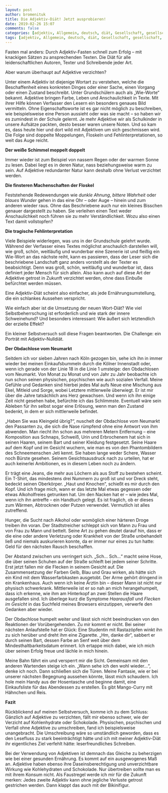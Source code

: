 ```yaml
---
layout: post
author: bromenituk
title: Die Adjektiv-Diät! Jetzt ausprobieren!
date: 2019-02-26 15:07
comments: false
categories: [adjektiv, Allgemein, deutsch, diät, Gesellschaft, gesellschaft, köln, Kurzgeschichten, neumarkt, obdachlos, Sprache, sprache]
tags: [adjektiv, Allgemein, deutsch, diät, Gesellschaft, gesellschaft, köln, Kurzgeschichten, neumarkt, obdachlos, Sprache, sprache]
---
```

<p>Fasten mal anders: Durch Adjektiv-Fasten
schnell zum Erfolg – mit knackigen Sätzen zu ansprechenden Texten. Die Diät für
alle leidenschaftlichen Autoren, Texter und Schreibende jeder Art. </p>
<!-- /wp:paragraph -->

<!-- wp:paragraph -->
<p>Aber warum überhaupt auf Adjektive verzichten?</p>
<!-- /wp:paragraph -->

<!-- wp:paragraph -->
<p>Unter einem Adjektiv ist diejenige&nbsp;Wortart
zu verstehen, welche die Beschaffenheit eines
konkreten Dinges oder einer Sache, einen Vorgang oder einen Zustand beschreibt.
Unter Grundschülern auch als „Wie-Worte“ bekannt. Adjektive bringen Farbe,
Leben und Anschaulichkeit in Texte. Mit ihrer Hilfe können Verfasser den Lesern
ein besonders genaues Bild vermitteln. Ohne Eigenschaftsworte ist es gar nicht
möglich zu beschreiben, wie beispielsweise eine Person aussieht oder was sie
macht – so haben wir es zumindest in der Schule gelernt. Je mehr Adjektive wir
als Schulkinder in unsere Aufsätze packten, desto besser waren unsere Noten.
Und so kam es, dass heute hier und dort wild mit Adjektiven um sich geschmissen
wird. Die Folge sind doppelte Moppelungen, Floskeln und Fehlinterpretationen,
so weit das Auge reicht.</p>
<!-- /wp:paragraph -->

<!-- wp:paragraph -->
<p><strong>Der weiße Schimmel moppelt doppelt</strong></p>
<!-- /wp:paragraph -->

<!-- wp:paragraph -->
<p>Immer wieder ist zum Beispiel von nassem Regen
oder der warmen Sonne zu lesen. Dabei liegt es in deren Natur, nass
beziehungsweise warm zu sein. Auf Adjektive redundanter Natur kann deshalb ohne
Verlust verzichtet werden.</p>
<!-- /wp:paragraph -->

<!-- wp:paragraph -->
<p><strong>Die finsteren Machenschaften der Floskel</strong></p>
<!-- /wp:paragraph -->

<!-- wp:paragraph -->
<p>Feststehende Redewendungen wie <em>dunkle Ahnung</em>, <em>bittere Wahrheit</em> oder <em>blaues
Wunder</em> gehen in das eine Ohr – oder Auge – hinein und zum anderen wieder
raus. Ohne das Beschriebene auch nur ein kleines Bisschen genauer dargestellt
zu haben. Sie verleihen einen Text weder Anschaulichkeit noch führen sie zu
mehr Verständlichkeit. Wozu also einen Text damit vollstopfen? </p>
<!-- /wp:paragraph -->

<!-- wp:paragraph -->
<p><strong>Die tragische Fehlinterpretation</strong></p>
<!-- /wp:paragraph -->

<!-- wp:paragraph -->
<p>Viele Beispiele widerlegen, was uns in der
Grundschule gelehrt wurde. Während der Verfasser eines Textes möglichst
anschaulich darstellen will, wie groß, schön, weitläufig und wunderbar eine
Szenerie ist und fleißig ein Wie-Wort an das nächste reiht, kann es passieren,
dass der Leser sich die beschriebene Landschaft ganz anders vorstellt als der Texter
es beabsichtigt. Denn was groß, schön, weitläufig und wunderbar ist, dass
definiert jeder Mensch für sich allein. Also kann auch auf diese Art der
Adjektive getrost in Zukunft verzichtet werden, ohne dass Einbuße befürchtet
werden müssen. </p>
<!-- /wp:paragraph -->

<!-- wp:paragraph -->
<p>Eine Adjektiv-Diät scheint also einfacher, als
jede Ernährungsumstellung, die ein schlankes Aussehen verspricht. </p>
<!-- /wp:paragraph -->

<!-- wp:paragraph -->
<p>Wie einfach aber ist die Umsetzung der neuen
Wort-Diät? Wie viel Selbstbeherrschung ist erforderlich und wie stark der
innere Schweinehund? Und besonders interessant: Wie äußert sich letztendlich
der erzielte Effekt? </p>
<!-- /wp:paragraph -->

<!-- wp:paragraph -->
<p>Ein kleiner Selbstversuch soll diese Fragen
beantworten. Die Challenge: ein Porträt mit Adjektiv-Nulldiät.</p>
<!-- /wp:paragraph -->

<!-- wp:paragraph -->
<p><strong>Der Obdachlose vom
Neumarkt</strong></p>
<!-- /wp:paragraph -->

<!-- wp:paragraph -->
<p>Seitdem ich vor sieben Jahren nach Köln gezogen bin, sehe
ich ihn in immer wieder bei meinen Einkaufsbummeln durch die Kölner Innenstadt
oder, wenn ich gerade von der Linie 18 in die Linie 1 umsteige: den Obdachlosen
vom Neumarkt. Von Monat zu Monat und von Jahr zu Jahr beobachte ich nun schon
seinen physischen, psychischen wie auch sozialen Verfall. Meine Gefühle und
Gedanken sind hierbei jedes Mal aufs Neue eine Mischung aus Ekel, Mitleid und
Sorge, wobei Letztere mittlerweile überwiegt. Er ist mir über die Jahre
tatsächlich ans Herz gewachsen. Und wenn ich ihn einige Zeit nicht gesehen
habe, befürchte ich das Schlimmste. Eventuell wäre sein Ableben für ihn selbst sogar
eine Erlösung, wenn man den Zustand bedenkt, in dem er sich mittlerweile
befindet.</p>
<!-- /wp:paragraph -->

<!-- wp:paragraph -->
<p>„Haben Sie was Kleingeld übrig?“, nuschelt der Obdachlose
vom Neumarkt den Passanten zu, die sich die Nase rümpfend ohne eine Antwort von
ihm abwenden. Man riecht ihn schon aus mehreren Metern Entfernung – eine
Komposition aus Schnaps, Schweiß, Urin und Erbrochenem hat sich in seinen
Haaren, seinem Bart und seiner Kleidung festgesetzt. Seine Haare auf dem Kopf
und im Gesicht wuchern, wie man es von den Phantombildern des Schneemenschen
Jeti kennt. Sie haben lange weder Schere, Wasser noch Bürste gesehen. Seinem
Gesichtsausdruck nach zu urteilen, hat er auch keinerlei Ambitionen, es in
diesem Leben noch zu ändern.</p>
<!-- /wp:paragraph -->

<!-- wp:paragraph -->
<p>Er trägt eine Jeans, die mehr aus Löchern als aus Stoff zu
bestehen scheint. Ein T-Shirt, das mindestens drei Nummern zu groß ist und vor
Dreck steht, bedeckt seinen Oberkörper. „Haut und Knochen“, schießt es mir
durch den Kopf. Und ich frage mich, wann er das letzte Mal etwas gegessen oder
etwas Alkoholfreies getrunken hat. Um den Nacken hat er – wie jedes Mal, wenn
ich ihn antreffe – ein Handtuch gelegt. Es ist fraglich, ob er dieses zum
Wärmen, Abtrocknen oder Putzen verwendet. Vermutlich ist alles zutreffend.</p>
<!-- /wp:paragraph -->

<!-- wp:paragraph -->
<p>Hunger, die Sucht nach Alkohol oder womöglich einer härteren
Droge treiben ihn voran. Der Stadtstreicher schleppt sich von Mann zu Frau und
von Frau zu Mann und bettelt. Seine Art zu gehen deutet darauf hin, dass er die
eine oder andere Verletzung oder Krankheit von der Straße unbehandelt ließ und
niemals auskurieren konnte, da er immer nur eines zu tun hatte: Geld für den
nächsten Rausch beschaffen. </p>
<!-- /wp:paragraph -->

<!-- wp:paragraph -->
<p>Der Abstand zwischen uns verringert sich. „Sch... Sch...“
macht seine Hose, die über seinen Schuhen auf der Straße schleift bei jedem
seiner Schritte. Erst jetzt fallen mir die Flecken in seinem Gesicht auf. Die
Zusammensetzung der Farben Gelb, Blau und Grau wirken, als hätte sich ein Kind
mit dem Wasserfarbkasten ausgetobt. Der Arme gehört dringend in ein
Krankenhaus. Auch wenn ich keine Ärztin bin – dieser Mann ist nicht nur physisch
schwerkrank. Mittlerweile ist er so nah an mich herangehumpelt, dass ich
erkenne, wie ihm am Hinterkopf an zwei Stellen die Haare ausgefallen sind. Ich
überlege kurz die Symptome <em>Haarausfall</em>
und <em>Flecken im Gesicht</em> in das
Suchfeld meines Browsers einzutippen, verwerfe den Gedanken aber wieder.</p>
<!-- /wp:paragraph -->

<!-- wp:paragraph -->
<p>Der Obdachlose humpelt weiter und lässt sich nicht
beeindrucken von den Reaktionen der Vorübergehenden. Zu mir kommt er nicht. Bei
seiner nächsten Anlaufstelle hat er Glück: Eine Studentin mit Rastazöpfen winkt
ihn zu sich herüber und dreht ihm eine Zigarette. „Hm, danke dir“, sabbert er
durch seinen Bart, dessen Farbe an Senf weit über dem Mindesthaltbarkeitsdatum
erinnert. Ich ertappe mich dabei, wie ich mich über seinen Erfolg freue und
lächle in mich hinein.</p>
<!-- /wp:paragraph -->

<!-- wp:paragraph -->
<p>Meine Bahn fährt ein und versperrt mir die Sicht. Gemeinsam
mit den anderen Wartenden steige ich ein. „Wann sehe ich den wohl wieder...“,
denke ich noch. Dann schließen sich die Türen. Meine Fantasie, wie er bei
unserer nächsten Begegnung aussehen könnte, lässt mich schaudern. Ich hole mein
Handy aus der Hosentasche und beginne damit, eine Einkaufsliste für das
Abendessen zu erstellen. Es gibt Mango-Curry mit Hähnchen und Reis.</p>
<!-- /wp:paragraph -->

<!-- wp:paragraph -->
<p><strong>Fazit</strong></p>
<!-- /wp:paragraph -->

<!-- wp:paragraph -->
<p>Rückblickend auf meinen Selbstversuch, komme ich zu dem
Schluss: Gänzlich auf Adjektive zu verzichten, fällt mir ebenso schwer, wie der
Verzicht auf Kohlenhydrate oder Schokolade. Physischen, psychischen und Verfall
ohne Adjektive zu umschreiben, fand ich beispielsweise unangebracht. Die
Umschreibung wäre so umständlich geworden, dass es den Lesefluss zu stark beeinträchtigt
hätte und ich mit meiner Adjektiv-Diät ihr eigentliches Ziel verfehlt hätte: leserfreundliches
Schreiben. </p>
<!-- /wp:paragraph -->

<!-- wp:paragraph -->
<p>Bei der Verwendung von Adjektiven ist demnach das Gleiche zu
beherzigen wie bei einer gesunden Ernährung. Es kommt auf ein ausgewogenes Maß
an. Adjektive haben ebenso ihre Daseinsberechtigung und unverzichtbare Wirkung
wie Kohlehydraten und Schokolade. Nur übertreiben sollte man es mit ihrem Konsum
nicht. Als Faustregel werde ich mir für die Zukunft merken: Jedes zweite
Adjektiv kann ohne jegliche Verluste getrost gestrichen werden. Dann klappt das
auch mit der Bikinifigur.</p>
<!-- /wp:paragraph -->

<!-- wp:tadv/classic-paragraph -->
<p><img src="https://vg07.met.vgwort.de/na/6990b74bfa86405e8724b89ba8eaf1ef" alt="" width="1" height="1" /></p>
<!-- /wp:tadv/classic-paragraph -->
